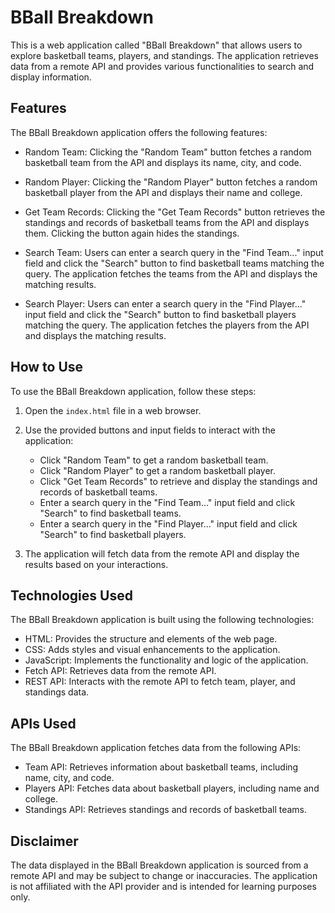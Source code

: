 # BBall Breakdown

This is a web application called "BBall Breakdown" that allows users to explore basketball teams, players, and standings. The application retrieves data from a remote API and provides various functionalities to search and display information.

## Features

The BBall Breakdown application offers the following features:

- Random Team: Clicking the "Random Team" button fetches a random basketball team from the API and displays its name, city, and code.

- Random Player: Clicking the "Random Player" button fetches a random basketball player from the API and displays their name and college.

- Get Team Records: Clicking the "Get Team Records" button retrieves the standings and records of basketball teams from the API and displays them. Clicking the button again hides the standings.

- Search Team: Users can enter a search query in the "Find Team..." input field and click the "Search" button to find basketball teams matching the query. The application fetches the teams from the API and displays the matching results.

- Search Player: Users can enter a search query in the "Find Player..." input field and click the "Search" button to find basketball players matching the query. The application fetches the players from the API and displays the matching results.

## How to Use

To use the BBall Breakdown application, follow these steps:

1. Open the `index.html` file in a web browser.

2. Use the provided buttons and input fields to interact with the application:

   - Click "Random Team" to get a random basketball team.
   - Click "Random Player" to get a random basketball player.
   - Click "Get Team Records" to retrieve and display the standings and records of basketball teams.
   - Enter a search query in the "Find Team..." input field and click "Search" to find basketball teams.
   - Enter a search query in the "Find Player..." input field and click "Search" to find basketball players.

3. The application will fetch data from the remote API and display the results based on your interactions.

## Technologies Used

The BBall Breakdown application is built using the following technologies:

- HTML: Provides the structure and elements of the web page.
- CSS: Adds styles and visual enhancements to the application.
- JavaScript: Implements the functionality and logic of the application.
- Fetch API: Retrieves data from the remote API.
- REST API: Interacts with the remote API to fetch team, player, and standings data.

## APIs Used

The BBall Breakdown application fetches data from the following APIs:

- Team API: Retrieves information about basketball teams, including name, city, and code.
- Players API: Fetches data about basketball players, including name and college.
- Standings API: Retrieves standings and records of basketball teams.

## Disclaimer

The data displayed in the BBall Breakdown application is sourced from a remote API and may be subject to change or inaccuracies. The application is not affiliated with the API provider and is intended for learning purposes only.